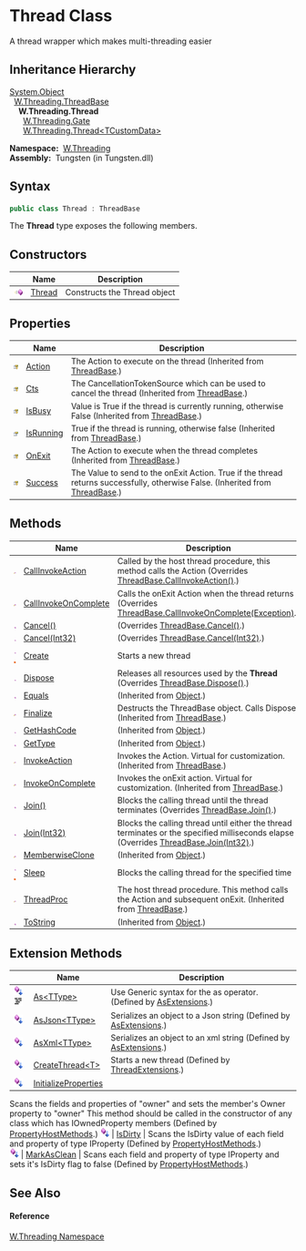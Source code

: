 Thread Class
============
  A thread wrapper which makes multi-threading easier


Inheritance Hierarchy
---------------------
[System.Object][1]  
  [W.Threading.ThreadBase][2]  
    **W.Threading.Thread**  
      [W.Threading.Gate][3]  
      [W.Threading.Thread&lt;TCustomData>][4]  

  **Namespace:**  [W.Threading][5]  
  **Assembly:**  Tungsten (in Tungsten.dll)

Syntax
------

```csharp
public class Thread : ThreadBase
```

The **Thread** type exposes the following members.


Constructors
------------

                 | Name        | Description                  
---------------- | ----------- | ---------------------------- 
![Public method] | [Thread][6] | Constructs the Thread object 


Properties
----------

                      | Name            | Description                                                                                                                         
--------------------- | --------------- | ----------------------------------------------------------------------------------------------------------------------------------- 
![Protected property] | [Action][7]     | The Action to execute on the thread (Inherited from [ThreadBase][2].)                                                               
![Protected property] | [Cts][8]        | The CancellationTokenSource which can be used to cancel the thread (Inherited from [ThreadBase][2].)                                
![Protected property] | [IsBusy][9]     | Value is True if the thread is currently running, otherwise False (Inherited from [ThreadBase][2].)                                 
![Public property]    | [IsRunning][10] | True if the thread is running, otherwise false (Inherited from [ThreadBase][2].)                                                    
![Protected property] | [OnExit][11]    | The Action to execute when the thread completes (Inherited from [ThreadBase][2].)                                                   
![Protected property] | [Success][12]   | The Value to send to the onExit Action. True if the thread returns successfully, otherwise False. (Inherited from [ThreadBase][2].) 


Methods
-------

                                 | Name                       | Description                                                                                                                                 
-------------------------------- | -------------------------- | ------------------------------------------------------------------------------------------------------------------------------------------- 
![Protected method]              | [CallInvokeAction][13]     | Called by the host thread procedure, this method calls the Action (Overrides [ThreadBase.CallInvokeAction()][14].)                          
![Protected method]              | [CallInvokeOnComplete][15] | Calls the onExit Action when the thread returns (Overrides [ThreadBase.CallInvokeOnComplete(Exception)][16].)                               
![Public method]                 | [Cancel()][17]             | (Overrides [ThreadBase.Cancel()][18].)                                                                                                      
![Public method]                 | [Cancel(Int32)][19]        | (Overrides [ThreadBase.Cancel(Int32)][20].)                                                                                                 
![Public method]![Static member] | [Create][21]               | Starts a new thread                                                                                                                         
![Public method]                 | [Dispose][22]              | Releases all resources used by the **Thread** (Overrides [ThreadBase.Dispose()][23].)                                                       
![Public method]                 | [Equals][24]               | (Inherited from [Object][1].)                                                                                                               
![Protected method]              | [Finalize][25]             | Destructs the ThreadBase object. Calls Dispose. (Inherited from [ThreadBase][2].)                                                           
![Public method]                 | [GetHashCode][26]          | (Inherited from [Object][1].)                                                                                                               
![Public method]                 | [GetType][27]              | (Inherited from [Object][1].)                                                                                                               
![Protected method]              | [InvokeAction][28]         | Invokes the Action. Virtual for customization. (Inherited from [ThreadBase][2].)                                                            
![Protected method]              | [InvokeOnComplete][29]     | Invokes the onExit action. Virtual for customization. (Inherited from [ThreadBase][2].)                                                     
![Public method]                 | [Join()][30]               | Blocks the calling thread until the thread terminates (Overrides [ThreadBase.Join()][31].)                                                  
![Public method]                 | [Join(Int32)][32]          | Blocks the calling thread until either the thread terminates or the specified milliseconds elapse (Overrides [ThreadBase.Join(Int32)][33].) 
![Protected method]              | [MemberwiseClone][34]      | (Inherited from [Object][1].)                                                                                                               
![Public method]![Static member] | [Sleep][35]                | Blocks the calling thread for the specified time                                                                                            
![Protected method]              | [ThreadProc][36]           | The host thread procedure. This method calls the Action and subsequent onExit. (Inherited from [ThreadBase][2].)                            
![Public method]                 | [ToString][37]             | (Inherited from [Object][1].)                                                                                                               


Extension Methods
-----------------

                                          | Name                       | Description                                                                                                                                                                                                                      
----------------------------------------- | -------------------------- | -------------------------------------------------------------------------------------------------------------------------------------------------------------------------------------------------------------------------------- 
![Public Extension Method]![Code example] | [As&lt;TType>][38]         | Use Generic syntax for the as operator. (Defined by [AsExtensions][39].)                                                                                                                                                         
![Public Extension Method]                | [AsJson&lt;TType>][40]     | Serializes an object to a Json string (Defined by [AsExtensions][39].)                                                                                                                                                           
![Public Extension Method]                | [AsXml&lt;TType>][41]      | Serializes an object to an xml string (Defined by [AsExtensions][39].)                                                                                                                                                           
![Public Extension Method]                | [CreateThread&lt;T>][42]   | Starts a new thread (Defined by [ThreadExtensions][43].)                                                                                                                                                                         
![Public Extension Method]                | [InitializeProperties][44] | 
Scans the fields and properties of "owner" and sets the member's Owner property to "owner" This method should be called in the constructor of any class which has IOwnedProperty members
 (Defined by [PropertyHostMethods][45].) 
![Public Extension Method]                | [IsDirty][46]              | 
Scans the IsDirty value of each field and property of type IProperty
 (Defined by [PropertyHostMethods][45].)                                                                                                                 
![Public Extension Method]                | [MarkAsClean][47]          | 
Scans each field and property of type IProperty and sets it's IsDirty flag to false
 (Defined by [PropertyHostMethods][45].)                                                                                                  


See Also
--------

#### Reference
[W.Threading Namespace][5]  

[1]: http://msdn.microsoft.com/en-us/library/e5kfa45b
[2]: ../ThreadBase/README.md
[3]: ../Gate/README.md
[4]: ../Thread_1/README.md
[5]: ../README.md
[6]: _ctor.md
[7]: ../ThreadBase/Action.md
[8]: ../ThreadBase/Cts.md
[9]: ../ThreadBase/IsBusy.md
[10]: ../ThreadBase/IsRunning.md
[11]: ../ThreadBase/OnExit.md
[12]: ../ThreadBase/Success.md
[13]: CallInvokeAction.md
[14]: ../ThreadBase/CallInvokeAction.md
[15]: CallInvokeOnComplete.md
[16]: ../ThreadBase/CallInvokeOnComplete.md
[17]: Cancel.md
[18]: ../ThreadBase/Cancel.md
[19]: Cancel_1.md
[20]: ../ThreadBase/Cancel_1.md
[21]: Create.md
[22]: Dispose.md
[23]: ../ThreadBase/Dispose.md
[24]: http://msdn.microsoft.com/en-us/library/bsc2ak47
[25]: ../ThreadBase/Finalize.md
[26]: http://msdn.microsoft.com/en-us/library/zdee4b3y
[27]: http://msdn.microsoft.com/en-us/library/dfwy45w9
[28]: ../ThreadBase/InvokeAction.md
[29]: ../ThreadBase/InvokeOnComplete.md
[30]: Join.md
[31]: ../ThreadBase/Join.md
[32]: Join_1.md
[33]: ../ThreadBase/Join_1.md
[34]: http://msdn.microsoft.com/en-us/library/57ctke0a
[35]: Sleep.md
[36]: ../ThreadBase/ThreadProc.md
[37]: http://msdn.microsoft.com/en-us/library/7bxwbwt2
[38]: ../../W/AsExtensions/As__1.md
[39]: ../../W/AsExtensions/README.md
[40]: ../../W/AsExtensions/AsJson__1.md
[41]: ../../W/AsExtensions/AsXml__1.md
[42]: ../ThreadExtensions/CreateThread__1.md
[43]: ../ThreadExtensions/README.md
[44]: ../../W/PropertyHostMethods/InitializeProperties.md
[45]: ../../W/PropertyHostMethods/README.md
[46]: ../../W/PropertyHostMethods/IsDirty.md
[47]: ../../W/PropertyHostMethods/MarkAsClean.md
[Public method]: ../../_icons/pubmethod.gif "Public method"
[Protected property]: ../../_icons/protproperty.gif "Protected property"
[Public property]: ../../_icons/pubproperty.gif "Public property"
[Protected method]: ../../_icons/protmethod.gif "Protected method"
[Static member]: ../../_icons/static.gif "Static member"
[Public Extension Method]: ../../_icons/pubextension.gif "Public Extension Method"
[Code example]: ../../_icons/CodeExample.png "Code example"